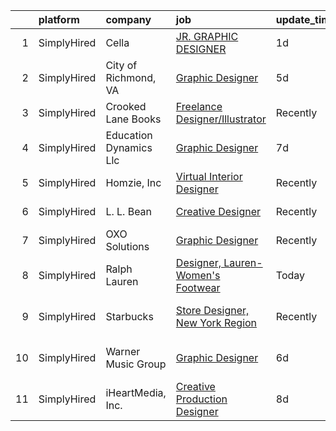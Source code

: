 

|    | platform    | company                | job                                                                                                                                              | update_time   | location                 |
|---:|:------------|:-----------------------|:-------------------------------------------------------------------------------------------------------------------------------------------------|:--------------|:-------------------------|
|  1 | SimplyHired | Cella                  | [JR. GRAPHIC DESIGNER](https://www.simplyhired.com/job/ZCidK_4gJpriGlko_AQmTKnyV8pasUVWYcG1GUkpdZt1StbCtO9tcw?q=creative+designer)               | 1d            | Remote                   |
|  2 | SimplyHired | City of Richmond, VA   | [Graphic Designer](https://www.simplyhired.com/job/hXSimG8sTGj0yIxmNg1vWO5aSCKC8MWVUtxrIJLUl_GzvJtLRQ1XBQ?q=creative+designer)                   | 5d            | Richmond, VA             |
|  3 | SimplyHired | Crooked Lane Books     | [Freelance Designer/Illustrator](https://www.simplyhired.com/job/7-oep-i_7yGCdk0DJ_OH2vzdbNj70sC1mFujxIhSI1Owd9RNnsIQkw?q=creative+designer)     | Recently      | Remote                   |
|  4 | SimplyHired | Education Dynamics Llc | [Graphic Designer](https://www.simplyhired.com/job/Om3yykMqQ-pcdD9F_x3sNum30ZQgsU3mff-N29Z0VOLfReEcI83EVQ?q=creative+designer)                   | 7d            | Remote                   |
|  5 | SimplyHired | Homzie, Inc            | [Virtual Interior Designer](https://www.simplyhired.com/job/7PEglJMm2BIPDW3p7bC1eTbnBnq9ZWVZecQaHxU7AN_QC_1Y7WqAPw?q=creative+designer)          | Recently      | Remote                   |
|  6 | SimplyHired | L. L. Bean             | [Creative Designer](https://www.simplyhired.com/job/eTp9c4a1xlXuOTcX0Cwh32iQrNQm_KnFrVqGm8AyfoYQuSFIF0xCEQ?q=creative+designer)                  | Recently      | Freeport, ME             |
|  7 | SimplyHired | OXO Solutions          | [Graphic Designer](https://www.simplyhired.com/job/BXUyWLRJM5GqlXxmpwBw-g_A_qs7M6-f7IDZTvQqqHxFROKtKw3p1Q?q=creative+designer)                   | Recently      | Adobe, AZ                |
|  8 | SimplyHired | Ralph Lauren           | [Designer, Lauren- Women's Footwear](https://www.simplyhired.com/job/qLMxIxjn5PjGDqHAGmGJIAAeNqfa3c4xOt9zxauzA1EmmdPOcfsWlA?q=creative+designer) | Today         | New York, NY             |
|  9 | SimplyHired | Starbucks              | [Store Designer, New York Region](https://www.simplyhired.com/job/X9pmha1EHkd_r-b57kA6Iop25r83c6nID8Lqe0-u1FQOOb2P-KKmng?q=creative+designer)    | Recently      | New York, NY +1 location |
| 10 | SimplyHired | Warner Music Group     | [Graphic Designer](https://www.simplyhired.com/job/MlKDYvktCXSsvDZqSQjBSeMjY11nfGPWBIlVJoXs6QpRwu5vtDHUpw?q=creative+designer)                   | 6d            | Los Angeles, CA          |
| 11 | SimplyHired | iHeartMedia, Inc.      | [Creative Production Designer](https://www.simplyhired.com/job/qKKWyZzGtfpWvG4fzOtrkrnL3UDbRMHzr5RheZItXd-qkh34dcOBJw?q=creative+designer)       | 8d            | Ohio                     |